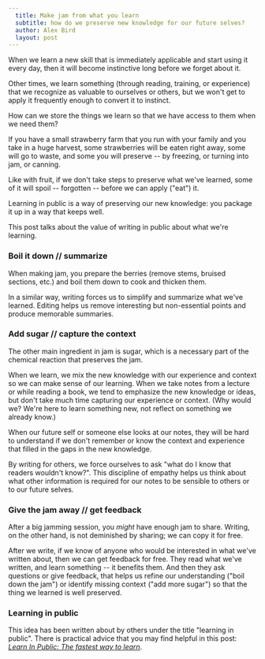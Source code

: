 ```yaml
---
  title: Make jam from what you learn
  subtitle: how do we preserve new knowledge for our future selves?
  author: Alex Bird
  layout: post
---
```


When we learn a new skill that is immediately applicable and start using it
every day, then it will become instinctive long before we forget about it.

Other times, we learn something (through reading, training, or experience) that
we recognize as valuable to ourselves or others, but we won't get to apply it
frequently enough to convert it to instinct.

How can we store the things we learn so that we have access to them when we need
them?

If you have a small strawberry farm that you run with your family and you take
in a huge harvest, some strawberries will be eaten right away, some will go to
waste, and some you will preserve -- by freezing, or turning into jam, or
canning.

Like with fruit, if we don't take steps to preserve what we've learned, some of
it will spoil -- forgotten -- before we can apply ("eat") it.

Learning in public is a way of preserving our new knowledge: you package it up
in a way that keeps well.

This post talks about the value of writing in public about what we're learning.

### Boil it down // summarize

When making jam, you prepare the berries (remove stems, bruised sections, etc.)
and boil them down to cook and thicken them.

In a similar way, writing forces us to simplify and summarize what we've
learned. Editing helps us remove interesting but non-essential points and
produce memorable summaries.

### Add sugar // capture the context

The other main ingredient in jam is sugar, which is a necessary part of the
chemical reaction that preserves the jam.

When we learn, we mix the new knowledge with our experience and context so we
can make sense of our learning. When we take notes from a lecture or while
reading a book, we tend to emphasize the new knowledge or ideas, but don't take
much time capturing our experience or context. (Why would we? We're here to
learn something new, not reflect on something we already know.)

When our future self or someone else looks at our notes, they will be hard to
understand if we don't remember or know the context and experience that filled
in the gaps in the new knowledge.

By writing for others, we force ourselves to ask "what do I know that readers
wouldn't know?". This discipline of empathy helps us think about what other
information is required for our notes to be sensible to others or to our future
selves.

### Give the jam away // get feedback

After a big jamming session, you *might* have enough jam to share. Writing, on
the other hand, is not deminished by sharing; we can copy it for free.

After we write, if we know of anyone who would be interested in what we've
written about, then we can get feedback for free. They read what we've written,
and learn something -- it benefits them. And then they ask questions or give
feedback, that helps us refine our understanding ("boil down the jam") or
identify missing context ("add more sugar") so that the thing we learned is well
preserved.

### Learning in public

This idea has been written about by others under the title "learning in public".
There is practical advice that you may find helpful in this post:
[*Learn In Public: The fastest way to learn*](https://www.swyx.io/learn-in-public). 

